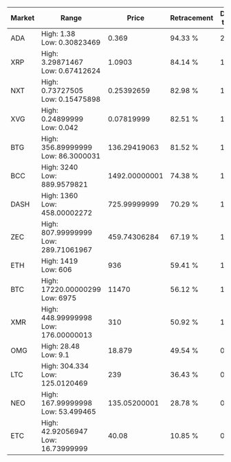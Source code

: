 | Market | Range | Price| Retracement | Doubles to 50% |
| --- | --- | --- | --- | --- |
| ADA | High: 1.38<br />Low: 0.30823469 | 0.369 | 94.33 % | 2.29 |
| XRP | High: 3.29871467<br />Low: 0.67412624 | 1.0903 | 84.14 % | 1.82 |
| NXT | High: 0.73727505<br />Low: 0.15475898 | 0.25392659 | 82.98 % | 1.76 |
| XVG | High: 0.24899999<br />Low: 0.042 | 0.07819999 | 82.51 % | 1.86 |
| BTG | High: 356.89999999<br />Low: 86.3000031 | 136.29419063 | 81.52 % | 1.63 |
| BCC | High: 3240<br />Low: 889.9579821 | 1492.00000001 | 74.38 % | 1.38 |
| DASH | High: 1360<br />Low: 458.00002272 | 725.99999999 | 70.29 % | 1.25 |
| ZEC | High: 807.99999999<br />Low: 289.71061967 | 459.74306284 | 67.19 % | 1.19 |
| ETH | High: 1419<br />Low: 606 | 936 | 59.41 % | 1.08 |
| BTC | High: 17220.00000299<br />Low: 6975 | 11470 | 56.12 % | 1.05 |
| XMR | High: 448.99999998<br />Low: 176.00000013 | 310 | 50.92 % | 1.01 |
| OMG | High: 28.48<br />Low: 9.1 | 18.879 | 49.54 % | 0.00 |
| LTC | High: 304.334<br />Low: 125.0120469 | 239 | 36.43 % | 0.00 |
| NEO | High: 167.99999998<br />Low: 53.499465 | 135.05200001 | 28.78 % | 0.00 |
| ETC | High: 42.92056947<br />Low: 16.73999999 | 40.08 | 10.85 % | 0.00 |
